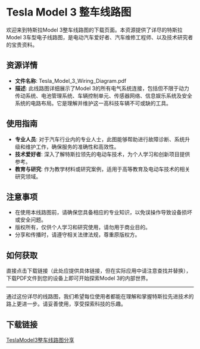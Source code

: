 # Tesla Model 3 整车线路图

欢迎来到特斯拉Model 3整车线路图的下载页面。本资源提供了详尽的特斯拉Model 3车型电子线路图，是电动汽车爱好者、汽车维修工程师、以及技术研究者的宝贵资料。

## 资源详情

- **文件名称**: Tesla_Model_3_Wiring_Diagram.pdf
- **描述**: 此线路图详细展示了Model 3的所有电气系统连接，包括但不限于动力传动系统、电池管理系统、车辆控制单元、传感器网络、信息娱乐系统及安全系统的电路布局。它是理解并维护这一高科技车辆不可或缺的工具。
  
## 使用指南

- **专业人员**: 对于汽车行业内的专业人士，此图能够帮助进行故障诊断、系统升级和维护工作，确保服务的准确性和高效性。
- **技术爱好者**: 深入了解特斯拉领先的电动车技术，为个人学习和创新项目提供参考。
- **教育与研究**: 作为教学材料或研究案例，适用于高等教育及电动车技术的相关研究领域。

## 注意事项

- 在使用本线路图前，请确保您具备相应的专业知识，以免误操作导致设备损坏或安全问题。
- 版权所有，仅供个人学习和研究使用，请勿用于商业目的。
- 分享和传播时，请遵守相关法律法规，尊重原版权方。

## 如何获取

直接点击下载链接（此处应提供具体链接，但在实际应用中请注意查找并替换），下载PDF文件到您的设备上即可开始探索Model 3的内部世界。

---

通过这份详尽的线路图，我们希望每位使用者都能在理解和掌握特斯拉先进技术的路上更进一步。请妥善使用，享受探索科技的乐趣。

## 下载链接

[TeslaModel3整车线路图分享](https://pan.quark.cn/s/5d6d33058d5a)